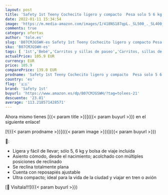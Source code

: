 ```yaml
---
layout: post
title: 'Safety 1st Teeny Cochecito ligero y compacto  Pesa solo 5 6 kg  Reclinable y Plegable con una sola mano  Silla de Paseo de viaje con bolsa de viaje includida  color Black Chic'
date: 2022-01-11 15:34:54
image: 'https://m.media-amazon.com/images/I/418NS187qpL._SL500_._SL400_.jpg'
comments: true
category: ofertas
author: 'tole.es'
slug: 'B07CMJGSWH-es Safety 1st Teeny Cochecito ligero y compacto Pesa solo 5 6...'
sku: 'B07CMJGSWH-es'
tags: [ '1st','Bebé','Carritos y sillas de paseo','Carritos, sillas de paseo y accesorios','Sillas de paseo','safety','safety 1st', ]
actualPrice: 105.9 EUR
currency: EUR
price: 105.9
comparePrice: 139.0 EUR
prodname: 'Safety 1st Teeny Cochecito ligero y compacto  Pesa solo 5 6 kg  Reclinable y Plegable con una sola mano  Silla de Paseo de viaje con bolsa de viaje includida  color Black Chic'
country: 'es'
flag: '🇪🇸'
brand: 'Safety 1st'
buyurl: 'https://www.amazon.es/dp/B07CMJGSWH/?tag=tolees-21'
descuento: '23.81'
average: '113.218571428571'
---
```


Ahora mismo tienes [{{< param title >}}]({{< param buyurl >}}) en el siguiente enlace!

[![{{< param prodname >}}]({{< param image >}})]({{< param buyurl >}})

🔎:

- Ligera y fácil de llevar; sólo 5, 6 kg y bolsa de viaje incluida
- Asiento cómodo, desde el nacimiento; acolchado con múltiples posiciones de reclinado
- Se reclina totalmente plana
- Cuenta con reposapiés ajustable
- Ultra compacto; ideal para la vida de la ciudad y viajar en tren o avión

[🛒 Visítala!!!]({{< param buyurl >}})
